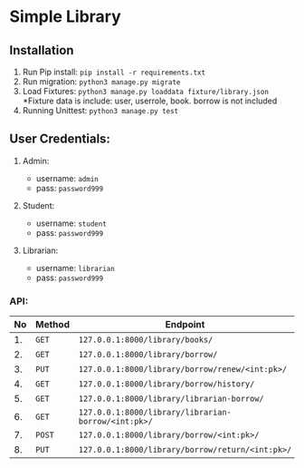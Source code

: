 # Simple Library

## Installation

1. Run Pip install: `pip install -r requirements.txt`
2. Run migration: `python3 manage.py migrate`
3. Load Fixtures: `python3 manage.py loaddata fixture/library.json` *Fixture data is include: user, userrole, book. borrow is not included
4. Running Unittest: `python3 manage.py test`


## User Credentials:

1. Admin:
    - username: `admin`
    - pass: `password999`

2. Student:
    - username: `student`
    - pass: `password999`

3. Librarian:
    - username: `librarian`
    - pass: `password999`


### API:

|No |Method|Endpoint                                           |
|---|------|---------------------------------------------------|
|1. |`GET` |`127.0.0.1:8000/library/books/`                    |
|2. |`GET` |`127.0.0.1:8000/library/borrow/`                   |
|3. |`PUT` |`127.0.0.1:8000/library/borrow/renew/<int:pk>/`    |
|4. |`GET` |`127.0.0.1:8000/library/borrow/history/`           |
|5. |`GET` |`127.0.0.1:8000/library/librarian-borrow/`         |
|6. |`GET` |`127.0.0.1:8000/library/librarian-borrow/<int:pk>/`|
|7. |`POST`|`127.0.0.1:8000/library/borrow/<int:pk>/`          |
|8. |`PUT` |`127.0.0.1:8000/library/borrow/return/<int:pk>/`   |
